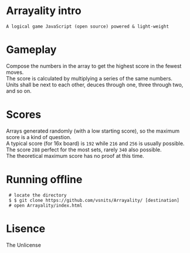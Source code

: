 

# Arrayality intro
    A logical game JavaScript (open source) powered & light-weight

# Gameplay
 Compose the numbers in the array to get the highest score in the fewest moves. <br>
 The score is calculated by multiplying a series of the same numbers. <br>
 Units shall be next to each other, deuces through one, three through two, and so on.

# Scores
  Arrays generated randomly (with a low starting score), so the maximum score is a kind of question. <br>
  A typical score (for 16x board) is `192` while `216` and `256` is usually possible. <br>
  The score `288` perfect for the most sets, rarely `340` also possible. <br>
  The theoretical maximum score has no proof at this time.
   
# Running offline
 ```shell
  # locate the directory
  $ $ git clone https://github.com/vsnits/Arrayality/ [destination]
  # open Arrayality/index.html
 ```

 # Lisence
   The Unlicense
   
